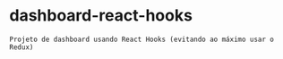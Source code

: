 # dashboard-react-hooks

``Projeto de dashboard usando React Hooks (evitando ao máximo usar o Redux)``
